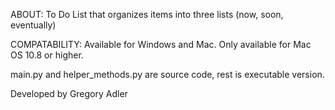 ABOUT:
	To Do List that organizes items into three lists (now, soon, eventually)
	
COMPATABILITY:
	Available for Windows and Mac. Only available for Mac OS 10.8 or higher.

main.py and helper_methods.py are source code, rest is executable version. 

Developed by Gregory Adler


